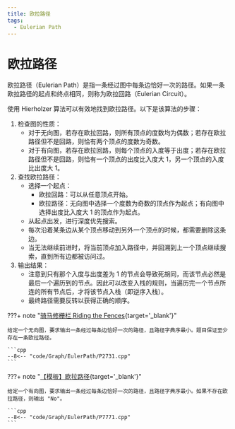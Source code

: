 ```yaml
---
title: 欧拉路径
tags:
  - Eulerian Path
---
```


# 欧拉路径

欧拉路径（$\text{Eulerian Path}$）是指一条经过图中每条边恰好一次的路径。如果一条欧拉路径的起点和终点相同，则称为欧拉回路（$\text{Eulerian Circuit}$）。

使用 $\text{Hierholzer}$ 算法可以有效地找到欧拉路径。以下是该算法的步骤：

1. 检查图的性质：
      - 对于无向图，若存在欧拉回路，则所有顶点的度数均为偶数；若存在欧拉路径但不是回路，则恰有两个顶点的度数为奇数。
      - 对于有向图，若存在欧拉回路，则每个顶点的入度等于出度；若存在欧拉路径但不是回路，则恰有一个顶点的出度比入度大 $1$，另一个顶点的入度比出度大 $1$。
2. 查找欧拉路径：
      - 选择一个起点：
          - 欧拉回路：可以从任意顶点开始。
          - 欧拉路径：无向图中选择一个度数为奇数的顶点作为起点；有向图中选择出度比入度大 $1$ 的顶点作为起点。
      - 从起点出发，进行深度优先搜索。
      - 每次沿着某条边从某个顶点移动到另外一个顶点的时候，都需要删除这条边。
      - 当无法继续前进时，将当前顶点加入路径中，并回溯到上一个顶点继续搜索，直到所有边都被访问过。
3. 输出结果：
      - 注意到只有那个入度与出度差为 $1$ 的节点会导致死胡同，而该节点必然是最后一个遍历到的节点。因此可以改变入栈的规则，当遍历完一个节点所连的所有节点后，才将该节点入栈（即逆序入栈）。
      - 最终路径需要反转以获得正确的顺序。

???+ note "[骑马修栅栏 Riding the Fences](https://www.luogu.com.cn/problem/P2731){target='_blank'}"

    给定一个无向图，要求输出一条经过每条边恰好一次的路径，且路径字典序最小。题目保证至少存在一条欧拉路径。

    ```cpp
    --8<-- "code/Graph/EulerPath/P2731.cpp"
    ```

???+ note "[【模板】欧拉路径](https://www.luogu.com.cn/problem/P7771){target='_blank'}"

    给定一个有向图，要求输出一条经过每条边恰好一次的路径，且路径字典序最小。如果不存在欧拉路径，则输出 "No"。

    ```cpp
    --8<-- "code/Graph/EulerPath/P7771.cpp"
    ```